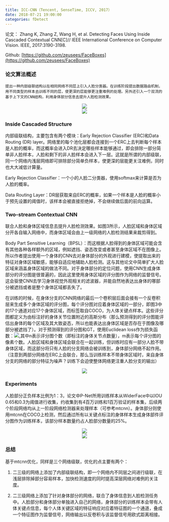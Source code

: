 ```yaml
---
title: ICC-CNN（Tencent, SenseTime, ICCV, 2017）
date: 2018-07-21 19:00:00
categories: fDetect
---
```


<script type="text/javascript" src="http://cdn.mathjax.org/mathjax/latest/MathJax.js?config=default"></script>

论文： Zhang K, Zhang Z, Wang H, et al. Detecting Faces Using Inside Cascaded Contextual CNN[C]// IEEE International Conference on Computer Vision. IEEE, 2017:3190-3198.

Github: [https://github.com/zeusees/FaceBoxes](https://github.com/zeusees/FaceBoxes)

### 论文算法概述

    提出一种内部级联结构以在相同网络不同层上引入人脸分类器。在训练阶段提出数据路由机制，用不同类型的样本去训练不同的层，使更深的层能够更注重难例的处理。另外还引入一个双流的基于上下文的CNN结构，利用身体部分信息去提升人脸检测效果。
       
<center><img src="{{ site.baseurl }}/images/pdDetect/icc_cnn1.png"></center>

<center><img src="{{ site.baseurl }}/images/pdDetect/icc_cnn2.png"></center>
	   
### Inside Cascaded Structure

   内部级联结构，主要包含有两个模块：Early Rejection Classifier (ERC)和Data Routing (DR) layer。网络里的每个池化层都会连接到一个ERC上去判断每个样本是人脸的概率，而这概率会进入DR去决定哪些样本能够通过，即会排除一部分简单非人脸样本，人脸和剩下的非人脸样本会进入下一层。这就是所谓的内部级联，同一个网络内浅层网络即可排除部分简单负样本，使更深的层能更关注难例，同时也大大减低计算量。

   Early Rejection Classifier：一个小的人脸二分类器，使用softmax来计算是否为人脸的概率。

   Data Routing Layer：DR层获取来自ERC的概率，如果一个样本是人脸的概率小于预先设置的阈值时，该样本会被直接拒绝掉，不会继续做后面的前向运算。

### Two-stream Contextual CNN

   联合人脸和身体区域信息去提升人脸检测效果。如图3所示，人脸区域和身体区域分开各自输入网络中，而身体区域会由上一级网络的人脸检测结果来裁剪得到。

   Body Part Sensitive Learning（BPSL）：而这根据人脸得到的身体区域可能会含有其他各种各样额外的区域，例如遮挡、姿态改变或者甚至身体区域不在图像上。所以作者提出使用一个身体的CNN去对身体部分的外观进行建模，使提取出来的特征对身体区域敏感，能够自适应地辅助人脸检测。这与其他论文中简单扩大人脸区域来涵盖身体区域的做法不同。对于身体部分的定位问题，使用CNN生成身体部分的评分图是很普遍的，因此这里使用身体区域的评分图作为网络的监督信号。这会驱使CNN去学习身体视觉外观相关的滤波器，并能自然地表达出身体的哪部分被遮挡或者是整个身体区域都丢失了。

   在训练的时候，在身体分支的CNN网络的最后一个卷积层后面会接有一个反卷积层来生成多个身体区域的评分图，每个评分图对应着身体区域的一部分，即图3中的17个通道对应17个身体区域，而标签取自COCO，为人体关键点样本。这些评分图都定义为由标注好的身体关节位置附近的高斯分布（那么预测得到的评分图能评估出身体的每个区域及其大致姿态，所以也能表达出身体区域是否存在于图像及哪部分被遮挡了）。对于预测得到的评分图和GT，使用Euclidean loss作为损失函数：<img src="{{ site.baseurl }}/images/pdDetect/icc_cnn3.png">,其中n表示评分图个数（即标注的身体关节点数量），m表示每个评分图的像素个数。人脸区域和身体区域会联合在一起训练，但训练时应有一部分人脸不带身体区域，而这部分将只有人脸的分支网络会被训练到，身体部分网络不起作用。（注意到两部分网络在ERC上会联合，那么当训练样本不带身体区域时，来自身体分支的网络的部分特征为噪声？训练下会迫使整体网络更注重人脸分支的输出）
   
<center><img src="{{ site.baseurl }}/images/pdDetect/icc_cnn4.png"></center>

### Experiments

   人脸部分正负样本比例为1：3，论文中P-Net所用训练样本从WiderFace中以IOU 0.65和0.3为阈值进行收集，约收集到有4百万训练和1百万验证的样本集，后续两个阶段网络均从上一阶段网络检测器来处理样本（可参考mtcnn）。身体部分则使用mtcnn在COCO上检测，然后通过所有以关键点标注的身体样本生成身体部件评分图作为训练样本，该部分样本数量约占人脸部分数量的25%。
   
<center><img src="{{ site.baseurl }}/images/pdDetect/icc_cnn5.png"></center>

<center><img src="{{ site.baseurl }}/images/pdDetect/icc_cnn6.png"></center>

### 总结

基于mtcnn优化，同样是三个网络级联，优化的点主要有两个：

1. 二三级的网络上添加了内部级联结构，即一个网络内不同层之间进行级联，在浅层排除掉部分容易样本，加快检测速度的同时提高深层网络对难例的关注度。

2. 二三级网络上添加了针对身体部分的网络，联合了身体信息到人脸检测任务中。人脸部分和身体部分单独进入自己的网络，身体部分的训练样本会带有人体关键点信息，每个人体关键区域的特征响应对应着特征图的一个通道，叠成一个特征图作为监督信号，网络输出以反卷积与该监督信号用欧式距离相接。
